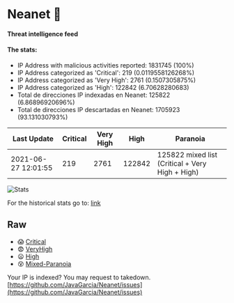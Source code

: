 # Neanet :hocho:
#### Threat intelligence feed
#### The stats:

- IP Address with malicious activities reported: 1831745 (100%)
- IP Address categorized as 'Critical':  219 (0.0119558126268%)
- IP Address categorized as 'Very High':  2761 (0.1507305875%)
- IP Address categorized as 'High':  122842 (6.70628280683)
- Total de direcciones IP indexadas en Neanet:  125822 (6.86896920696%)
- Total de direcciones IP descartadas en Neanet:  1705923 (93.131030793%)

| Last Update | Critical | Very High | High | Paranoia |
| --- | --- | --- | --- | --- |
| 2021-06-27 12:01:55 | 219 | 2761 | 122842 | 125822 mixed list (Critical + Very High + High)|

![Stats](https://docs.google.com/spreadsheets/d/e/2PACX-1vSnaNMIXVabIpDJjufMlzH7poXnshF3mgd8Is1g9ytUEzVsP5my4Trn8f-xkoLLQ38xpL3HtmUexLo6/pubchart?oid=501124687&format=image)

For the historical stats go to: [link](/stats.csv)
## Raw
- :scream: [Critical](https://raw.githubusercontent.com/JavaGarcia/Neanet/master/blacklists/neanet_critical.txt)
- :fearful: [VeryHigh](https://raw.githubusercontent.com/JavaGarcia/Neanet/master/blacklists/neanet_veryHigh.txtt)
- :frowning: [High](https://raw.githubusercontent.com/JavaGarcia/Neanet/master/blacklists/neanet_high.txt)
- :dizzy_face: [Mixed-Paranoia](https://raw.githubusercontent.com/JavaGarcia/Neanet/master/blacklists/neanet_all.txt)


Your IP is indexed? You may request to takedown. [https://github.com/JavaGarcia/Neanet/issues](https://github.com/JavaGarcia/Neanet/issues)

































































































































































































































































































































































































































































































































































































































































































































































































































































































































































































































































































































































































































































































































































































































































































































































































































































































































































































































































































































































































































































































































































































































































































































































































































































































































































































































































































































































































































































































































































































































































































































































































































































































































































































































































































































































































































































































































































































































































































































































































































































































































































































































































































































































































































































































































































































































































































































































































































































































































































































































































































































































































































































































































































































































































































































































































































































































































































































































































































































































































































































































































































































































































































































































































































































































































































































































































































































































































































































































































































































































































































































































































































































































































































































































































